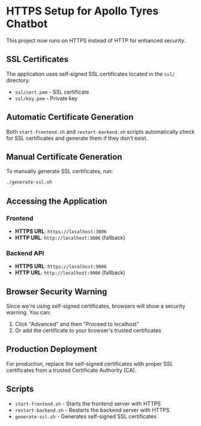 # HTTPS Setup for Apollo Tyres Chatbot

This project now runs on HTTPS instead of HTTP for enhanced security.

## SSL Certificates

The application uses self-signed SSL certificates located in the `ssl/` directory:
- `ssl/cert.pem` - SSL certificate
- `ssl/key.pem` - Private key

## Automatic Certificate Generation

Both `start-frontend.sh` and `restart-backend.sh` scripts automatically check for SSL certificates and generate them if they don't exist.

## Manual Certificate Generation

To manually generate SSL certificates, run:
```bash
./generate-ssl.sh
```

## Accessing the Application

### Frontend
- **HTTPS URL**: `https://localhost:3006`
- **HTTP URL**: `http://localhost:3006` (fallback)

### Backend API
- **HTTPS URL**: `https://localhost:9006`
- **HTTP URL**: `http://localhost:9006` (fallback)

## Browser Security Warning

Since we're using self-signed certificates, browsers will show a security warning. You can:
1. Click "Advanced" and then "Proceed to localhost"
2. Or add the certificate to your browser's trusted certificates

## Production Deployment

For production, replace the self-signed certificates with proper SSL certificates from a trusted Certificate Authority (CA).

## Scripts

- `start-frontend.sh` - Starts the frontend server with HTTPS
- `restart-backend.sh` - Restarts the backend server with HTTPS
- `generate-ssl.sh` - Generates self-signed SSL certificates 